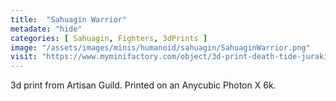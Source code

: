 ```yaml
---
title:  "Sahuagin Warrior"
metadate: "hide"
categories: [ Sahuagin, Fighters, 3dPrints ]
image: "/assets/images/minis/humanoid/sahuagin/SahuaginWarrior.png"
visit: "https://www.myminifactory.com/object/3d-print-death-tide-jurakins-presupported-122025"
---
```

3d print from Artisan Guild. 
Printed on an Anycubic Photon X 6k.